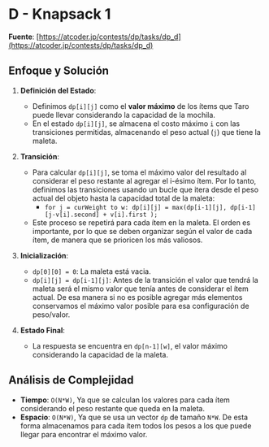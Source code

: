 # D - Knapsack 1
**Fuente**: [https://atcoder.jp/contests/dp/tasks/dp_d](https://atcoder.jp/contests/dp/tasks/dp_d)

## Enfoque y Solución
1. **Definición del Estado**: 
   - Definimos `dp[i][j]` como el **valor máximo** de los ítems que Taro puede llevar considerando la capacidad de la mochila.
   - En el estado `dp[i][j]`, se almacena el costo máximo `i` con las transiciones permitidas, almacenando el peso actual (`j`) que tiene la maleta.
  
2. **Transición**: 
   - Para calcular `dp[i][j]`, se toma el máximo valor del resultado al considerar el peso restante al agregar el i-ésimo ítem. Por lo tanto, definimos las transiciones usando un bucle que itera desde el peso actual del objeto hasta la capacidad total de la maleta:
     - `for j = curWeight to w: dp[i][j] = max(dp[i-1][j], dp[i-1][j-v[i].second] + v[i].first );`
   - Este proceso se repetirá para cada ítem en la maleta. El orden es importante, por lo que se deben organizar según el valor de cada ítem, de manera que se prioricen los más valiosos.

3. **Inicialización**:
   - `dp[0][0] = 0`: La maleta está vacia.
   - `dp[i][j] = dp[i-1][j]`: Antes de la transición el valor que tendrá la maleta será el mismo valor que tenía antes de considerar el ítem actual. De esa manera si no es posible agregar más elementos conservamos el máximo valor posible para esa configuración de peso/valor.
   
4. **Estado Final**: 
   - La respuesta se encuentra en `dp[n-1][w]`, el valor máximo considerando la capacidad de la maleta.

## Análisis de Complejidad
- **Tiempo**: `O(N*W)`, Ya que se calculan los valores para cada ítem considerando el peso restante que queda en la maleta.
- **Espacio**: `O(N*W)`, Ya que se usa un vector `dp` de tamaño `N*W`. De esta forma almacenamos para cada ítem todos los pesos a los que puede llegar para encontrar el máximo valor.
